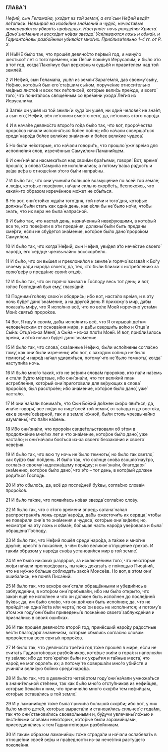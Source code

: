 ### ГЛАВА́ 1

_Не́фий, сын Гелама́на, ухо́дит из той земли́, а его́ сын Не́фий ведёт ле́тописи. Невзира́я на изоби́лие зна́мений и чуде́с, нечести́вые намерева́ются убива́ть пра́ведных. Наступа́ет ночь рожде́ния Христа́. Дано́ зна́мение и восхо́дит но́вая звезда́. Уси́ливаются ложь и обма́н, и Гадианто́новы разбо́йники убива́ют мно́гих. Приблизи́тельно 1–4 гг. от Р. Х._

И НЫ́НЕ бы́ло так, что прошёл девяно́сто пе́рвый год, и мину́ло шестьсо́т лет с того́ вре́мени, как Ле́гий поки́нул Иерусали́м; и бы́ло э́то в тот год, когда́ Лако́ниус был верхо́вным судьёй и прави́телем над той землёй.

2 И Не́фий, сын Гелама́на, ушёл из земли́ Зараге́мля, дав своему́ сы́ну, Не́фию, кото́рый был его́ ста́ршим сы́ном, поруче́ние относи́тельно ме́дных листо́в и всех тех ле́тописей, кото́рые вели́сь пре́жде, и всего́ того́, что почита́лось свяще́нным со вре́мени ухода́ Ле́гия из Иерусали́ма.

3 Зате́м он ушёл из той земли́ и куда́ он ушёл, ни оди́н челове́к не зна́ет; а сын его́, Не́фий, вёл ле́тописи вме́сто него́, да, ле́топись э́того наро́да.

4 И в нача́ле девяно́сто второ́го го́да бы́ло так, что вот, проро́чества проро́ков на́чали исполня́ться бо́лее по́лно; и́бо на́чали соверша́ться среди́ наро́да бо́лее вели́кие зна́мения и бо́лее вели́кие чудеса́.

5 Но бы́ли не́которые, кто на́чали говори́ть, что прошло́ уже́ вре́мя для исполне́ния слов, изречённых Самуи́лом-Ламани́йцем.

6 И они́ на́чали насмеха́ться над свои́ми бра́тьями, говоря́: Вот, время́ прошло́, а слова́ Самуи́ла не испо́лнились; а потому́ ва́ша ра́дость и ва́ша ве́ра в отноше́нии э́того бы́ли напра́сны.

7 И бы́ло так, что они́ учини́ли большо́е возмуще́ние по всей той земле́; и лю́ди, кото́рые пове́рили, на́чали си́льно скорбе́ть, беспоко́ясь, что каки́м-то о́бразом изречённое мо́жет не сбы́ться.

8 Но вот, они́ сто́йко жда́ли того́ дня, той но́чи и того́ дня, кото́рые должны́ бы́ли стать как оди́н день, как е́сли бы не́ было но́чи, что́бы знать, что их ве́ра не была́ напра́сной.

9 И бы́ло так, что наста́л день, назна́ченный неве́рующими, в кото́рый все те, кто пове́рили в э́ти преда́ния, должны́ бы́ли быть пре́даны сме́рти, е́сли не сбу́дется зна́мение, кото́рое бы́ло дано́ проро́ком Самуи́лом.

10 И бы́ло так, что когда́ Не́фий, сын Не́фия, уви́дел э́то нече́стие своего́ наро́да, его́ се́рдце чрезвыча́йно восскорбе́ло.

11 И бы́ло, что он вы́шел и преклони́лся к земле́ и горячо́ воззва́л к Бо́гу своему́ ра́ди наро́да своего́, да, тех, кто бы́ли близки́ к истребле́нию за свою́ ве́ру в преда́ние свои́х отцо́в.

12 И бы́ло так, что он горячо́ взыва́л к Го́споду весь тот день; и вот, го́лос Госпо́дний был ему́, глася́щий:

13 Подними́ го́лову свою́ и ободри́сь; и́бо вот, наста́ло вре́мя, и в э́ту ночь бу́дет дано́ зна́мение, а на друго́й день Я прихожу́ в мир, да́бы показа́ть ми́ру, что Я испо́лню всё, что по во́ле Мое́й изречено́ уста́ми Мои́х святы́х проро́ков.

14 Вот, Я иду́ к свои́м, да́бы испо́лнить всё, что Я открыва́л де́тям челове́ческим от основа́ния ми́ра, и да́бы сверши́ть во́лю и Отца́ и Сы́на: Отца́ из-за Меня́, а Сы́на – из-за пло́ти Мое́й. И вот, прибли́зилось вре́мя, и э́той но́чью бу́дет дано́ зна́мение.

15 И бы́ло так, что слова́, ска́занные Не́фию, бы́ли испо́лнены согла́сно тому́, как они́ бы́ли изречены́; и́бо вот, с захо́дом со́лнца не́ было темноты́; и наро́д на́чал удивля́ться, потому́ что не́ было темноты́, когда́ наступи́ла ночь.

16 И бы́ло мно́го таки́х, кто не ве́рили слова́м проро́ков, кто па́ли на́земь и ста́ли бу́дто мёртвые, и́бо они́ зна́ли, что тот вели́кий план истребле́ния, кото́рый они́ пригото́вили для ве́рующих в слова́ проро́ков, был расстро́ен; и́бо зна́мение, кото́рое бы́ло дано́, уже́ наста́ло.

17 И они́ на́чали понима́ть, что Сын Бо́жий до́лжен ско́ро яви́ться; да, ина́че говоря́, все лю́ди на лице́ всей той земли́, от за́пада и до восто́ка, как в земле́ се́верной, так и в земле́ ю́жной, бы́ли столь чрезвыча́йно изумлены́, что па́ли на́земь.

18 И́бо они́ зна́ли, что проро́ки свиде́тельствовали об э́том в продолже́ние мно́гих лет и что зна́мение, кото́рое бы́ло дано́, уже наста́ло; и они́ на́чали боя́ться из-за своего́ беззако́ния и своего́ неве́рия.

19 И бы́ло так, что всю ту ночь не́ было темноты́, но бы́ло так светло́, как бу́дто был по́лдень. И бы́ло так, что со́лнце сно́ва взошло́ нау́тро, согла́сно своему́ надлежа́щему поря́дку; и они́ зна́ли, благодаря́ зна́мению, кото́рое бы́ло дано́, что э́то – тот день, в кото́рый до́лжен роди́ться Госпо́дь.

20 И э́то сбыло́сь, да, всё до после́дней бу́квы, согла́сно слова́м проро́ков.

21 И бы́ло та́кже, что появи́лась но́вая звезда́ согла́сно сло́ву.

22 И бы́ло так, что с э́того вре́мени впредь сатана́ на́чал распространя́ть ложь среди́ наро́да, да́бы ожесточи́ть их сердца́, что́бы не пове́рили они́ в те зна́мения и чудеса́, кото́рые они́ ви́дели; но, несмотря́ на э́ту ложь и обма́н, бо́льшая часть наро́да уве́ровала и была́ обращена́ Го́споду.

23 И бы́ло так, что Не́фий пошёл среди́ наро́да, а та́кже и мно́гие други́е, крестя́ в покая́ние, в чём бы́ло вели́кое отпуще́ние грехо́в. И таки́м о́бразом у наро́да сно́ва установи́лся мир в той земле́.

24 И не́ было никаки́х раздо́ров, за исключе́нием того́, что не́которые лю́ди на́чали пропове́довать, пыта́ясь доказа́ть с по́мощью Писа́ний, что не ну́жно бо́льше соблюда́ть зако́н Моисе́ев. Но вот, в э́том они́ ошиба́лись, не поня́в Писа́ний.

25 И бы́ло так, что вско́ре они́ ста́ли обращёнными и убеди́лись в заблужде́нии, в кото́ром они́ пребыва́ли, и́бо им бы́ло откры́то, что зако́н ещё не испо́лнен и что он до́лжен быть испо́лнен до после́дней бу́квы; да, им бы́ло сло́во, что он до́лжен быть испо́лнен; да, что не прейдёт ни одна́ йо́та и́ли черта́, пока́ он весь не испо́лнится; и потому́ в э́том же году́ они́ бы́ли приведены́ к позна́нию своего́ заблужде́ния и призна́лись в свои́х оши́бках.

26 И так прошёл девяно́сто второ́й год, принёсший наро́ду ра́достные ве́сти благодаря́ зна́мениям, кото́рые сбыли́сь согла́сно слова́м проро́чества всех святы́х проро́ков.

27 И бы́ло так, что девяно́сто тре́тий год то́же прошёл в ми́ре, е́сли не счита́ть Гадианто́новых разбо́йников, кото́рые жи́ли в гора́х и наполня́ли ту зе́млю; и́бо до того́ кре́пки бы́ли их укры́тия и та́йные места́, что наро́д не мог одоле́ть их; а потому́ те соверша́ли мно́го уби́йств и учиня́ли вели́кую бо́йню среди́ наро́да.

28 И бы́ло так, что в девяно́сто четвёртом году́ они́ на́чали умножа́ться в значи́тельной сте́пени, так как бы́ло мно́го отсту́пников из нефи́йцев, кото́рые бежа́ли к ним, что причиня́ло мно́го ско́рби тем нефи́йцам, кото́рые остава́лись в той земле́.

29 И у ламани́йцев то́же была́ причи́на большо́й ско́рби; и́бо вот, у них бы́ло мно́го дете́й, кото́рые выраста́ли и станови́лись сильнее́ с года́ми, так что они́ станови́лись своево́льными и, бу́дучи увлечены́ ло́жью и льсти́выми слова́ми не́которых, кото́рые бы́ли зорами́йцами, присоединя́лись к тем Гадианто́новым разбо́йникам.

30 И таки́м о́бразом ламани́йцы то́же страда́ли и на́чали ослабева́ть в отноше́нии свое́й ве́ры и пра́ведности из-за нече́стия расту́щего поколе́ния.
